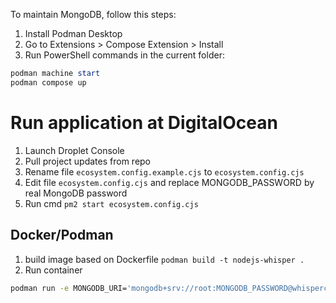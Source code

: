To maintain MongoDB, follow this steps:

1. Install Podman Desktop
2. Go to Extensions > Compose Extension > Install
3. Run PowerShell commands in the current folder:

```PowerShell
podman machine start
podman compose up
```

# Run application at DigitalOcean

1. Launch Droplet Console
2. Pull project updates from repo
3. Rename file `ecosystem.config.example.cjs` to `ecosystem.config.cjs`
4. Edit file `ecosystem.config.cjs` and replace MONGODB_PASSWORD by real MongoDB password
5. Run cmd `pm2 start ecosystem.config.cjs`

## Docker/Podman

1. build image based on Dockerfile `podman build -t nodejs-whisper .`
2. Run container

```bash
podman run -e MONGODB_URI='mongodb+srv://root:MONGODB_PASSWORD@whispercluster.r0jgcnt.mongodb.net/?retryWrites=true&w=majority&appName=WhisperCluster' -e PORT='3000' -e SALT_ROUNDS='10' -e JWT_SECRET='Tu1fo0mO0PcAvjq^q3wQ24BXNI8$9R' -p 3000:3000 nodejs-whisper
```
